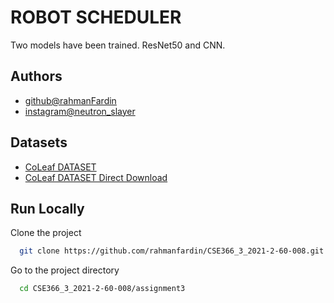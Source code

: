 
# ROBOT SCHEDULER 

Two models have been trained. ResNet50 and CNN. 


## Authors

- [github@rahmanFardin](https://www.github.com/rahmanFardin)
- [instagram@neutron_slayer](https://www.instagram.com/neutron_slayer)

## Datasets
- [CoLeaf DATASET](https://data.mendeley.com/datasets/brfgw46wzb/1)
- [CoLeaf DATASET Direct Download](https://prod-dcd-datasets-cache-zipfiles.s3.eu-west-1.amazonaws.com/brfgw46wzb-1.zip)

## Run Locally

Clone the project

```bash
  git clone https://github.com/rahmanfardin/CSE366_3_2021-2-60-008.git
```

Go to the project directory

```bash
  cd CSE366_3_2021-2-60-008/assignment3
```

